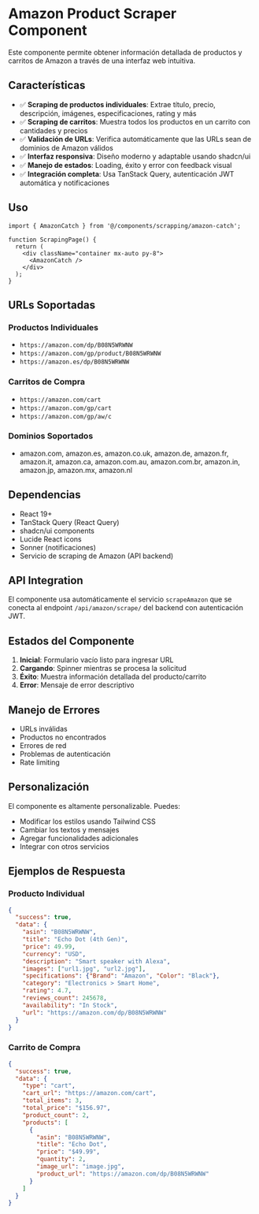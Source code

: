 # Amazon Product Scraper Component

Este componente permite obtener información detallada de productos y carritos de Amazon a través de una interfaz web intuitiva.

## Características

- ✅ **Scraping de productos individuales**: Extrae título, precio, descripción, imágenes, especificaciones, rating y más
- ✅ **Scraping de carritos**: Muestra todos los productos en un carrito con cantidades y precios
- ✅ **Validación de URLs**: Verifica automáticamente que las URLs sean de dominios de Amazon válidos
- ✅ **Interfaz responsiva**: Diseño moderno y adaptable usando shadcn/ui
- ✅ **Manejo de estados**: Loading, éxito y error con feedback visual
- ✅ **Integración completa**: Usa TanStack Query, autenticación JWT automática y notificaciones

## Uso

```tsx
import { AmazonCatch } from '@/components/scrapping/amazon-catch';

function ScrapingPage() {
  return (
    <div className="container mx-auto py-8">
      <AmazonCatch />
    </div>
  );
}
```

## URLs Soportadas

### Productos Individuales
- `https://amazon.com/dp/B08N5WRWNW`
- `https://amazon.com/gp/product/B08N5WRWNW`
- `https://amazon.es/dp/B08N5WRWNW`

### Carritos de Compra
- `https://amazon.com/cart`
- `https://amazon.com/gp/cart`
- `https://amazon.com/gp/aw/c`

### Dominios Soportados
- amazon.com, amazon.es, amazon.co.uk, amazon.de, amazon.fr, amazon.it, amazon.ca, amazon.com.au, amazon.com.br, amazon.in, amazon.jp, amazon.mx, amazon.nl

## Dependencias

- React 19+
- TanStack Query (React Query)
- shadcn/ui components
- Lucide React icons
- Sonner (notificaciones)
- Servicio de scraping de Amazon (API backend)

## API Integration

El componente usa automáticamente el servicio `scrapeAmazon` que se conecta al endpoint `/api/amazon/scrape/` del backend con autenticación JWT.

## Estados del Componente

1. **Inicial**: Formulario vacío listo para ingresar URL
2. **Cargando**: Spinner mientras se procesa la solicitud
3. **Éxito**: Muestra información detallada del producto/carrito
4. **Error**: Mensaje de error descriptivo

## Manejo de Errores

- URLs inválidas
- Productos no encontrados
- Errores de red
- Problemas de autenticación
- Rate limiting

## Personalización

El componente es altamente personalizable. Puedes:

- Modificar los estilos usando Tailwind CSS
- Cambiar los textos y mensajes
- Agregar funcionalidades adicionales
- Integrar con otros servicios

## Ejemplos de Respuesta

### Producto Individual
```json
{
  "success": true,
  "data": {
    "asin": "B08N5WRWNW",
    "title": "Echo Dot (4th Gen)",
    "price": 49.99,
    "currency": "USD",
    "description": "Smart speaker with Alexa",
    "images": ["url1.jpg", "url2.jpg"],
    "specifications": {"Brand": "Amazon", "Color": "Black"},
    "category": "Electronics > Smart Home",
    "rating": 4.7,
    "reviews_count": 245678,
    "availability": "In Stock",
    "url": "https://amazon.com/dp/B08N5WRWNW"
  }
}
```

### Carrito de Compra
```json
{
  "success": true,
  "data": {
    "type": "cart",
    "cart_url": "https://amazon.com/cart",
    "total_items": 3,
    "total_price": "$156.97",
    "product_count": 2,
    "products": [
      {
        "asin": "B08N5WRWNW",
        "title": "Echo Dot",
        "price": "$49.99",
        "quantity": 2,
        "image_url": "image.jpg",
        "product_url": "https://amazon.com/dp/B08N5WRWNW"
      }
    ]
  }
}
```